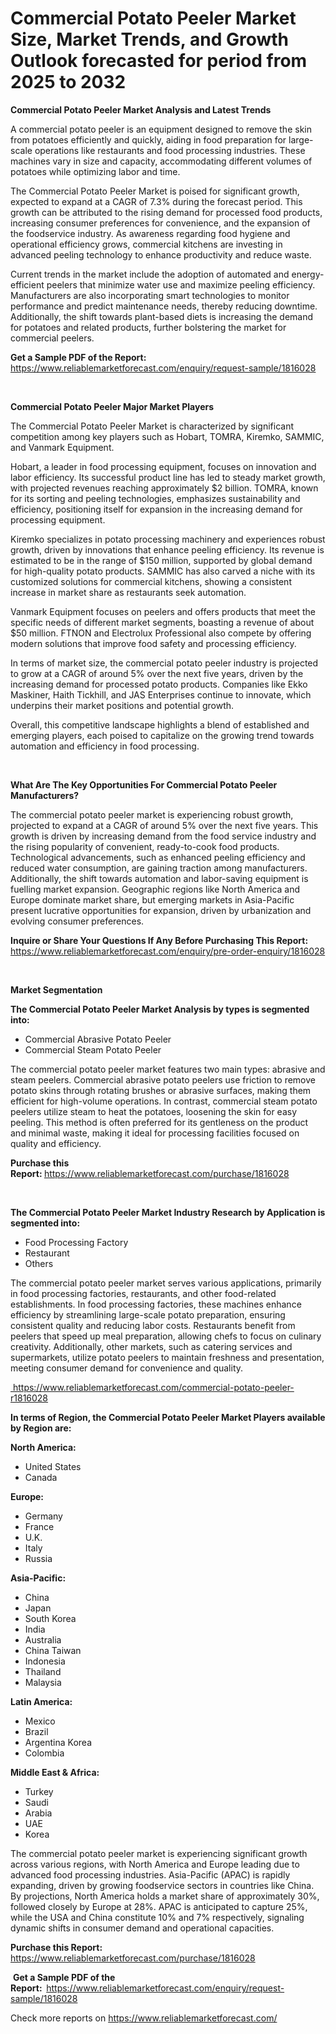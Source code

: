 <p><h1>Commercial Potato Peeler Market Size, Market Trends, and Growth Outlook forecasted for period from 2025 to 2032</h1></p><p><strong>Commercial Potato Peeler Market Analysis and Latest Trends</strong></p>
<p><p>A commercial potato peeler is an equipment designed to remove the skin from potatoes efficiently and quickly, aiding in food preparation for large-scale operations like restaurants and food processing industries. These machines vary in size and capacity, accommodating different volumes of potatoes while optimizing labor and time.</p><p>The Commercial Potato Peeler Market is poised for significant growth, expected to expand at a CAGR of 7.3% during the forecast period. This growth can be attributed to the rising demand for processed food products, increasing consumer preferences for convenience, and the expansion of the foodservice industry. As awareness regarding food hygiene and operational efficiency grows, commercial kitchens are investing in advanced peeling technology to enhance productivity and reduce waste.</p><p>Current trends in the market include the adoption of automated and energy-efficient peelers that minimize water use and maximize peeling efficiency. Manufacturers are also incorporating smart technologies to monitor performance and predict maintenance needs, thereby reducing downtime. Additionally, the shift towards plant-based diets is increasing the demand for potatoes and related products, further bolstering the market for commercial peelers.</p></p>
<p><strong>Get a Sample PDF of the Report:&nbsp;</strong> <a href="https://www.reliablemarketforecast.com/enquiry/request-sample/1816028?utm_campaign=2289&utm_medium=2&utm_source=Github&utm_content=ia&utm_term=19022025&utm_id=commercial-potato-peeler">https://www.reliablemarketforecast.com/enquiry/request-sample/1816028</a></p>
<p>&nbsp;</p>
<p><strong>Commercial Potato Peeler Major Market Players</strong></p>
<p><p>The Commercial Potato Peeler Market is characterized by significant competition among key players such as Hobart, TOMRA, Kiremko, SAMMIC, and Vanmark Equipment. </p><p>Hobart, a leader in food processing equipment, focuses on innovation and labor efficiency. Its successful product line has led to steady market growth, with projected revenues reaching approximately $2 billion. TOMRA, known for its sorting and peeling technologies, emphasizes sustainability and efficiency, positioning itself for expansion in the increasing demand for processing equipment.</p><p>Kiremko specializes in potato processing machinery and experiences robust growth, driven by innovations that enhance peeling efficiency. Its revenue is estimated to be in the range of $150 million, supported by global demand for high-quality potato products. SAMMIC has also carved a niche with its customized solutions for commercial kitchens, showing a consistent increase in market share as restaurants seek automation.</p><p>Vanmark Equipment focuses on peelers and offers products that meet the specific needs of different market segments, boasting a revenue of about $50 million. FTNON and Electrolux Professional also compete by offering modern solutions that improve food safety and processing efficiency.</p><p>In terms of market size, the commercial potato peeler industry is projected to grow at a CAGR of around 5% over the next five years, driven by the increasing demand for processed potato products. Companies like Ekko Maskiner, Haith Tickhill, and JAS Enterprises continue to innovate, which underpins their market positions and potential growth.</p><p>Overall, this competitive landscape highlights a blend of established and emerging players, each poised to capitalize on the growing trend towards automation and efficiency in food processing.</p></p>
<p>&nbsp;</p>
<p><strong>What Are The Key Opportunities For Commercial Potato Peeler Manufacturers?</strong></p>
<p><p>The commercial potato peeler market is experiencing robust growth, projected to expand at a CAGR of around 5% over the next five years. This growth is driven by increasing demand from the food service industry and the rising popularity of convenient, ready-to-cook food products. Technological advancements, such as enhanced peeling efficiency and reduced water consumption, are gaining traction among manufacturers. Additionally, the shift towards automation and labor-saving equipment is fuelling market expansion. Geographic regions like North America and Europe dominate market share, but emerging markets in Asia-Pacific present lucrative opportunities for expansion, driven by urbanization and evolving consumer preferences.</p></p>
<p><strong>Inquire or Share Your Questions If Any Before Purchasing This Report:</strong> <a href="https://www.reliablemarketforecast.com/enquiry/pre-order-enquiry/1816028?utm_campaign=2289&utm_medium=2&utm_source=Github&utm_content=ia&utm_term=19022025&utm_id=commercial-potato-peeler">https://www.reliablemarketforecast.com/enquiry/pre-order-enquiry/1816028</a></p>
<p>&nbsp;</p>
<p><strong>Market Segmentation</strong></p>
<p><strong>The Commercial Potato Peeler Market Analysis by types is segmented into:</strong></p>
<p><ul><li>Commercial Abrasive Potato Peeler</li><li>Commercial Steam Potato Peeler</li></ul></p>
<p><p>The commercial potato peeler market features two main types: abrasive and steam peelers. Commercial abrasive potato peelers use friction to remove potato skins through rotating brushes or abrasive surfaces, making them efficient for high-volume operations. In contrast, commercial steam potato peelers utilize steam to heat the potatoes, loosening the skin for easy peeling. This method is often preferred for its gentleness on the product and minimal waste, making it ideal for processing facilities focused on quality and efficiency.</p></p>
<p><strong>Purchase this Report:&nbsp;</strong><a href="https://www.reliablemarketforecast.com/purchase/1816028?utm_campaign=2289&utm_medium=2&utm_source=Github&utm_content=ia&utm_term=19022025&utm_id=commercial-potato-peeler">https://www.reliablemarketforecast.com/purchase/1816028</a></p>
<p>&nbsp;</p>
<p><strong>The Commercial Potato Peeler Market Industry Research by Application is segmented into:</strong></p>
<p><ul><li>Food Processing Factory</li><li>Restaurant</li><li>Others</li></ul></p>
<p><p>The commercial potato peeler market serves various applications, primarily in food processing factories, restaurants, and other food-related establishments. In food processing factories, these machines enhance efficiency by streamlining large-scale potato preparation, ensuring consistent quality and reducing labor costs. Restaurants benefit from peelers that speed up meal preparation, allowing chefs to focus on culinary creativity. Additionally, other markets, such as catering services and supermarkets, utilize potato peelers to maintain freshness and presentation, meeting consumer demand for convenience and quality.</p></p>
<p><a href="https://www.reliablemarketforecast.com/commercial-potato-peeler-r1816028?utm_campaign=2289&utm_medium=2&utm_source=Github&utm_content=ia&utm_term=19022025&utm_id=commercial-potato-peeler">&nbsp;https://www.reliablemarketforecast.com/commercial-potato-peeler-r1816028</a></p>
<p><strong>In terms of Region, the Commercial Potato Peeler Market Players available by Region are:</strong></p>
<p>
    <p> <strong> North America: </strong>
        <ul>
            <li>United States</li>
            <li>Canada</li>
        </ul>
        </p> 
    <p> <strong> Europe: </strong>
        <ul>
            <li>Germany</li>
            <li>France</li>
            <li>U.K.</li>
            <li>Italy</li>
            <li>Russia</li>
        </ul>
        </p> 
    <p> <strong> Asia-Pacific: </strong>
        <ul>
            <li>China</li>
            <li>Japan</li>
            <li>South Korea</li>
            <li>India</li>
            <li>Australia</li>
            <li>China Taiwan</li>
            <li>Indonesia</li>
            <li>Thailand</li>
            <li>Malaysia</li>
        </ul>
        </p> 
    <p> <strong> Latin America: </strong>
        <ul>
            <li>Mexico</li>
            <li>Brazil</li>
            <li>Argentina Korea</li>
            <li>Colombia</li>
        </ul>
        </p> 
    <p> <strong> Middle East & Africa: </strong>
        <ul>
            <li>Turkey</li>
            <li>Saudi</li>
            <li>Arabia</li>
            <li>UAE</li>
            <li>Korea</li>
        </ul>
    </p>
    </p>
<p><p>The commercial potato peeler market is experiencing significant growth across various regions, with North America and Europe leading due to advanced food processing industries. Asia-Pacific (APAC) is rapidly expanding, driven by growing foodservice sectors in countries like China. By projections, North America holds a market share of approximately 30%, followed closely by Europe at 28%. APAC is anticipated to capture 25%, while the USA and China constitute 10% and 7% respectively, signaling dynamic shifts in consumer demand and operational capacities.</p></p>
<p><strong>Purchase this Report: </strong><a href="https://www.reliablemarketforecast.com/purchase/1816028?utm_campaign=2289&utm_medium=2&utm_source=Github&utm_content=ia&utm_term=19022025&utm_id=commercial-potato-peeler">https://www.reliablemarketforecast.com/purchase/1816028</a></p>
<p>&nbsp;<strong>Get a Sample PDF of the Report:&nbsp;&nbsp;</strong><a href="https://www.reliablemarketforecast.com/enquiry/request-sample/1816028?utm_campaign=2289&utm_medium=2&utm_source=Github&utm_content=ia&utm_term=19022025&utm_id=commercial-potato-peeler">https://www.reliablemarketforecast.com/enquiry/request-sample/1816028</a></p>
<p><strong></strong></p>
<p>Check more reports on <a href="https://www.reliablemarketforecast.com/?utm_campaign=2289&utm_medium=2&utm_source=Github&utm_content=ia&utm_term=19022025&utm_id=commercial-potato-peeler">https://www.reliablemarketforecast.com/</a></p>